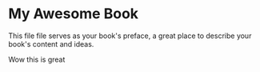 # My Awesome Book

This file file serves as your book's preface, a great place to describe your book's content and ideas.

Wow this is great

